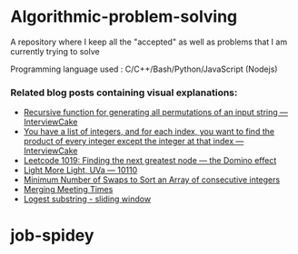 # Algorithmic-problem-solving

A repository where I keep all the "accepted" as well as problems that I am currently trying to solve

Programming language used : C/C++/Bash/Python/JavaScript (Nodejs)

### Related blog posts containing visual explanations:

- [Recursive function for generating all permutations of an input string — InterviewCake](https://medium.com/consol/recursive-function-for-generating-all-permutations-of-an-input-string-interviewcake-dfb2c2a834e)
- [You have a list of integers, and for each index, you want to find the product of every integer except the integer at that index — InterviewCake](https://medium.com/consol/you-have-a-list-of-integers-and-for-each-index-you-want-to-find-the-product-of-every-integer-81c5f3c9b63a)
- [Leetcode 1019: Finding the next greatest node — the Domino effect](https://medium.com/consol/leetcode-1019-finding-the-next-greatest-node-the-domino-effect-a2786c0cf8fa)
- [Light More Light, UVa — 10110](https://medium.com/consol/light-more-light-uva-10110-8adfbe86a68f)
- [Minimum Number of Swaps to Sort an Array of consecutive integers](https://medium.com/consol/minimum-number-of-swaps-to-sort-an-array-of-consecutive-integers-5cad9c6533bb)
- [Merging Meeting Times](https://medium.com/consol/merging-meeting-times-327c3c634fa7)
- [Logest substring - sliding window](https://medium.com/consol/longest-substring-with-the-same-letters-after-replacement-sliding-window-a00760a36e85)
# job-spidey
